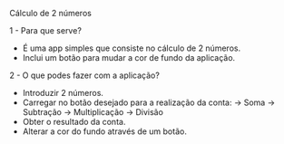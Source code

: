 Cálculo de 2 números

1 - Para que serve?

- É uma app simples que consiste no cálculo de 2 números.
- Inclui um botão para mudar a cor de fundo da aplicação.

2 - O que podes fazer com a aplicação?

- Introduzir 2 números.
- Carregar no botão desejado para a realização da conta:
-> Soma
-> Subtração
-> Multiplicação
-> Divisão
- Obter o resultado da conta.
- Alterar a cor do fundo através de um botão.
